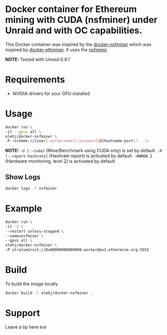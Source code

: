 # Docker container for Ethereum mining with CUDA (nsfminer) under Unraid and with OC capabilities.

This Docker container was inspired by the [docker-nsfminer](https://github.com/pixelchrome/docker-nsfminer) which was inspired by [docker-ethminer](https://github.com/thipokch/docker-ethminer). It uses the [nsfminer](https://github.com/no-fee-ethereum-mining/nsfminer).

**NOTE:** Tested with *Unraid 6.9.1*

# Requirements

* NVIDIA drivers for your GPU installed
 
# Usage

```sh
docker run \
-it --gpus all \
olehj/docker-nsfminer \
-P <scheme://[user[.workername][:password]@]hostname:port[/...]>
```

**NOTE:** 
`-U [--cuda]` (Mine/Benchmark using CUDA only) is set by default.
`-R [--report-hashrate]` (Hashrate report) is activated by default.
`-HWMON 2` (Hardware monitoring, level 2) is activated by default.

## Show Logs

```sh
docker logs -f nsfminer
```

# Example

```sh
docker run \
-it -d \
--restart unless-stopped \
--name=nsfminer \
--gpus all \
olehj/docker-nsfminer \
-P stratum1+ssl://0x00000000000000.worker@eu1.ethermine.org:5555
```

# Build

To build the image locally

```sh
docker build -t olehj/docker-nsfminer .
```

# Support

Leave a tip here `0x0`
